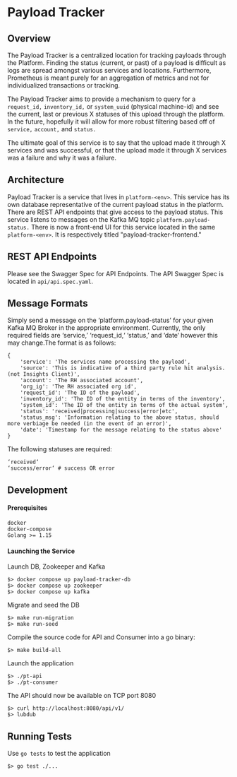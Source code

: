 # Payload Tracker

## Overview
The Payload Tracker is a centralized location for tracking payloads through the Platform. Finding the status (current, or past) of a payload is difficult as logs are spread amongst various services and locations. Furthermore, Prometheus is meant purely for an aggregation of metrics and not for individualized transactions or tracking.

The Payload Tracker aims to provide a mechanism to query for a `request_id,` `inventory_id,` or `system_uuid` (physical machine-id) and see the current, last or previous X statuses of this upload through the platform. In the future, hopefully it will allow for more robust filtering based off of `service,` `account,` and `status.`

The ultimate goal of this service is to say that the upload made it through X services and was successful, or that the upload made it through X services was a failure and why it was a failure.

## Architecture
Payload Tracker is a service that lives in `platform-<env>`. This service has its own database representative of the current payload status in the platform. There are REST API endpoints that give access to the payload status. This service listens to messages on the Kafka MQ topic `platform.payload-status.` There is now a front-end UI for this service located in the same `platform-<env>`. It is respectively titled "payload-tracker-frontend."

## REST API Endpoints
Please see the Swagger Spec for API Endpoints. The API Swagger Spec is located in `api/api.spec.yaml`.


## Message Formats
Simply send a message on the ‘platform.payload-status’ for your given Kafka MQ Broker in the appropriate environment. Currently, the only required fields are ‘service,’ ‘request_id,‘ ‘status,’ and ‘date‘ however this may change.The format is as follows:

```
{ 	
    'service': 'The services name processing the payload',
    'source': 'This is indicative of a third party rule hit analysis. (not Insights Client)',
    'account': 'The RH associated account',
    'org_ig': 'The RH associated org id',
    'request_id': 'The ID of the payload',
    'inventory_id': 'The ID of the entity in terms of the inventory',
    'system_id': 'The ID of the entity in terms of the actual system',
    'status': 'received|processing|success|error|etc',
    'status_msg': 'Information relating to the above status, should more verbiage be needed (in the event of an error)',
    'date': 'Timestamp for the message relating to the status above'
}
```
The following statuses are required:
```
‘received‘ 
‘success/error‘ # success OR error
```

## Development
#### Prerequisites
```
docker
docker-compose
Golang >= 1.15
```

#### Launching the Service
Launch DB, Zookeeper and Kafka
```
$> docker compose up payload-tracker-db
$> docker compose up zookeeper
$> docker compose up kafka
```
Migrate and seed the DB
```
$> make run-migration
$> make run-seed
```
Compile the source code for API and Consumer into a go binary:
```
$> make build-all
```
Launch the application
```
$> ./pt-api
$> ./pt-consumer
```
The API should now be available on TCP port 8080
```
$> curl http://localhost:8080/api/v1/
$> lubdub
```

## Running Tests
Use `go tests` to test the application
```
$> go test ./...
```
